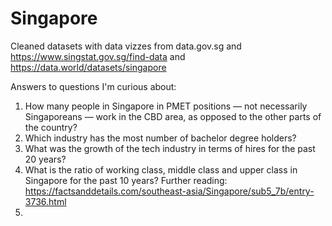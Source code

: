 # Singapore
Cleaned datasets with data vizzes from data.gov.sg and https://www.singstat.gov.sg/find-data and https://data.world/datasets/singapore

Answers to questions I'm curious about:
1) How many people in Singapore in PMET positions ⁠— not necessarily Singaporeans ⁠— work in the CBD area, as opposed to the other parts of the country?
2) Which industry has the most number of bachelor degree holders?
3) What was the growth of the tech industry in terms of hires for the past 20 years?
4) What is the ratio of working class, middle class and upper class in Singapore for the past 10 years? Further reading: https://factsanddetails.com/southeast-asia/Singapore/sub5_7b/entry-3736.html
5) 
